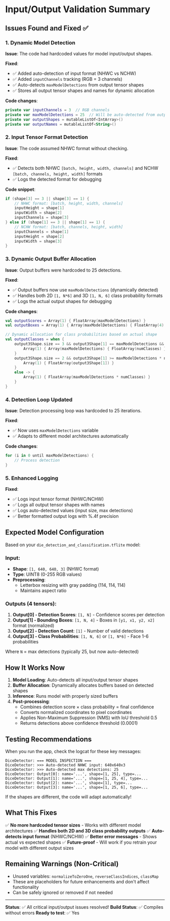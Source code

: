 # Input/Output Validation Summary

## Issues Found and Fixed ✅

### 1. **Dynamic Model Detection** 
**Issue**: The code had hardcoded values for model input/output shapes.

**Fixed**:
- ✅ Added auto-detection of input format (NHWC vs NCHW)
- ✅ Added `inputChannels` tracking (RGB = 3 channels)
- ✅ Auto-detects `maxModelDetections` from output tensor shapes
- ✅ Stores all output tensor shapes and names for dynamic allocation

**Code changes**:
```kotlin
private var inputChannels = 3  // RGB channels
private var maxModelDetections = 25  // Will be auto-detected from output shape
private var outputShapes = mutableListOf<IntArray>()
private var outputNames = mutableListOf<String>()
```

### 2. **Input Tensor Format Detection**
**Issue**: The code assumed NHWC format without checking.

**Fixed**:
- ✅ Detects both NHWC `[batch, height, width, channels]` and NCHW `[batch, channels, height, width]` formats
- ✅ Logs the detected format for debugging

**Code snippet**:
```kotlin
if (shape[3] == 3 || shape[3] == 1) {
    // NHWC format: [batch, height, width, channels]
    inputHeight = shape[1]
    inputWidth = shape[2]
    inputChannels = shape[3]
} else if (shape[1] == 3 || shape[1] == 1) {
    // NCHW format: [batch, channels, height, width]
    inputChannels = shape[1]
    inputHeight = shape[2]
    inputWidth = shape[3]
}
```

### 3. **Dynamic Output Buffer Allocation**
**Issue**: Output buffers were hardcoded to 25 detections.

**Fixed**:
- ✅ Output buffers now use `maxModelDetections` (dynamically detected)
- ✅ Handles both 2D `[1, N*6]` and 3D `[1, N, 6]` class probability formats
- ✅ Logs the actual output shapes for debugging

**Code changes**:
```kotlin
val outputScores = Array(1) { FloatArray(maxModelDetections) }
val outputBoxes = Array(1) { Array(maxModelDetections) { FloatArray(4) } }

// Dynamic allocation for class probabilities based on actual shape
val outputClasses = when {
    output3Shape.size == 3 && output3Shape[1] == maxModelDetections && output3Shape[2] == numClasses -> {
        Array(1) { Array(maxModelDetections) { FloatArray(numClasses) } }
    }
    output3Shape.size == 2 && output3Shape[1] >= maxModelDetections * numClasses -> {
        Array(1) { FloatArray(output3Shape[1]) }
    }
    else -> {
        Array(1) { FloatArray(maxModelDetections * numClasses) }
    }
}
```

### 4. **Detection Loop Updated**
**Issue**: Detection processing loop was hardcoded to 25 iterations.

**Fixed**:
- ✅ Now uses `maxModelDetections` variable
- ✅ Adapts to different model architectures automatically

**Code changes**:
```kotlin
for (i in 0 until maxModelDetections) {
    // Process detection
}
```

### 5. **Enhanced Logging**
**Fixed**:
- ✅ Logs input tensor format (NHWC/NCHW)
- ✅ Logs all output tensor shapes with names
- ✅ Logs auto-detected values (input size, max detections)
- ✅ Better formatted output logs with %.4f precision

## Expected Model Configuration

Based on your `die_detection_and_classification.tflite` model:

### Input:
- **Shape**: `[1, 640, 640, 3]` (NHWC format)
- **Type**: UINT8 (0-255 RGB values)
- **Preprocessing**: 
  - Letterbox resizing with gray padding (114, 114, 114)
  - Maintains aspect ratio

### Outputs (4 tensors):
1. **Output[0] - Detection Scores**: `[1, N]` - Confidence scores per detection
2. **Output[1] - Bounding Boxes**: `[1, N, 4]` - Boxes in `[y1, x1, y2, x2]` format (normalized)
3. **Output[2] - Detection Count**: `[1]` - Number of valid detections
4. **Output[3] - Class Probabilities**: `[1, N, 6]` or `[1, N*6]` - Face 1-6 probabilities

Where `N` = max detections (typically 25, but now auto-detected)

## How It Works Now

1. **Model Loading**: Auto-detects all input/output tensor shapes
2. **Buffer Allocation**: Dynamically allocates buffers based on detected shapes
3. **Inference**: Runs model with properly sized buffers
4. **Post-processing**: 
   - Combines detection score × class probability = final confidence
   - Converts normalized coordinates to pixel coordinates
   - Applies Non-Maximum Suppression (NMS) with IoU threshold 0.5
   - Returns detections above confidence threshold (0.0001)

## Testing Recommendations

When you run the app, check the logcat for these key messages:

```
DiceDetector: === MODEL INSPECTION ===
DiceDetector: >>> Auto-detected NHWC input: 640x640x3
DiceDetector: >>> Auto-detected max detections: 25
DiceDetector: Output[0]: name='...', shape=[1, 25], type=...
DiceDetector: Output[1]: name='...', shape=[1, 25, 4], type=...
DiceDetector: Output[2]: name='...', shape=[1], type=...
DiceDetector: Output[3]: name='...', shape=[1, 25, 6], type=...
```

If the shapes are different, the code will adapt automatically!

## What This Fixes

✅ **No more hardcoded tensor sizes** - Works with different model architectures
✅ **Handles both 2D and 3D class probability outputs**
✅ **Auto-detects input format** (NHWC/NCHW)
✅ **Better error messages** - Shows actual vs expected shapes
✅ **Future-proof** - Will work if you retrain your model with different output sizes

## Remaining Warnings (Non-Critical)

- Unused variables: `normalizeToZeroOne`, `reverseClassIndices`, `classMap`
- These are placeholders for future enhancements and don't affect functionality
- Can be safely ignored or removed if not needed

---

**Status**: ✅ All critical input/output issues resolved!
**Build Status**: ✅ Compiles without errors
**Ready to test**: ✅ Yes

